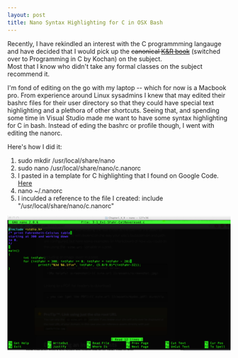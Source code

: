 ```yaml
---
layout: post
title: Nano Syntax Highlighting for C in OSX Bash
---
```


Recently, I have rekindled an interest with the C programmming langauge and have decided that I would
pick up the ~~canonical [K&R book](http://www.amazon.com/C-Programming-Language-2nd/dp/0131103628/ref=sr_1_1?ie=UTF8&qid=1419995398&sr=8-1&keywords=C+programming)~~ (switched over to Programming in C by Kochan) on the subject.  
Most that I know who didn't take any formal classes on the subject recommend it.

I'm fond of editing on the go with my laptop -- which for now is a Macbook pro.   From experience around Linux sysadmins
I knew that may edited their bashrc files for their user directory so that they could have special text highlighting
and a plethora of other shortcuts.  Seeing that, and spending some time in Visual Studio made me want to have some
syntax highlighting for C in bash.   Instead of eding the bashrc or profile though, I went with editing the nanorc.

Here's how I did it:

1. sudo mkdir /usr/local/share/nano
2. sudo nano /usr/local/share/nano/c.nanorc
3. I pasted in a template for C highlighting that I found on Google Code. [Here](https://code.google.com/p/nanosyntax/source/browse/trunk/syntax-nanorc/c.nanorc)
4. nano ~/.nanorc
5. I inculded a reference to the file I created: include "/usr/local/share/nano/c.nanorc"


![Example](/images/Nano.jpg)
